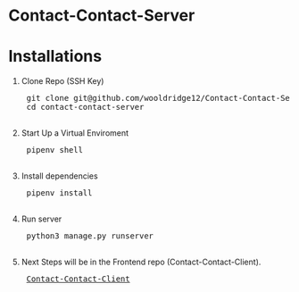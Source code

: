 <!-- <h1>Contact-Contact-Server</h1>

# Installations
1. Clone Repo (SSH Key)
    <pre>
    git clone git@github.com/wooldridge12/Contact-Contact-Server.git
    cd contact-contact-server
    </pre>

2. Start Up a Virtual Enviroment
    <pre>pipenv shell</pre>

3. Install dependencies
    <pre>pipenv install</pre>

4. Run server
    <pre>python3 manage.py runserver</pre>

5. Next Steps will be in the frontend repo.  -->
<h1>Contact-Contact-Server</h1>

# Installations
1. Clone Repo (SSH Key)
    <pre>
    git clone git@github.com/wooldridge12/Contact-Contact-Server.git
    cd contact-contact-server
    </pre>

2. Start Up a Virtual Enviroment
    <pre>
    pipenv shell
    </pre>

3. Install dependencies
    <pre>
	pipenv install
	</pre>

4. Run server
    <pre>
	python3 manage.py runserver
	</pre>

5. Next Steps will be in the Frontend repo (Contact-Contact-Client).
	<pre>
	<a href="https://github.com/wooldridge12/Contact-Contact-Client">Contact-Contact-Client</a>
	</pre>